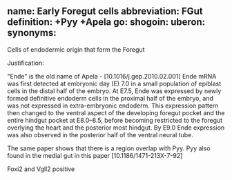 name: Early Foregut cells
abbreviation: FGut
definition: +Pyy +Apela
go:
shogoin: 
uberon: 
synonyms:
---

Cells of endodermic origin that form the Foregut

Justification:


"Ende" is the old name of Apela - [10.1016/j.gep.2010.02.001]
Ende mRNA was first detected at embryonic day (E) 7.0 in a small population of epiblast cells in the distal half of the embryo. At E7.5, Ende was expressed by newly formed definitive endoderm cells in the proximal half of the embryo, and was not expressed in extra-embryonic endoderm. This expression pattern then changed to the ventral aspect of the developing foregut pocket and the entire hindgut pocket at E8.0–8.5, before becoming restricted to the foregut overlying the heart and the posterior most hindgut. By E9.0 Ende expression was also observed in the posterior half of the ventral neural tube. 

The same paper shows that there is a region overlap with Pyy. Pyy also found in the medial gut in this paper [10.1186/1471-213X-7-92]

Foxi2 and Vgll2 positive

